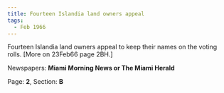 ```yaml
---  
title: Fourteen Islandia land owners appeal  
tags:  
  - Feb 1966  
---  
```

  
Fourteen Islandia land owners appeal to keep their names on the voting rolls. [More on 23Feb66 page 2BH.]  
  
Newspapers: **Miami Morning News or The Miami Herald**  
  
Page: **2**, Section: **B** 
